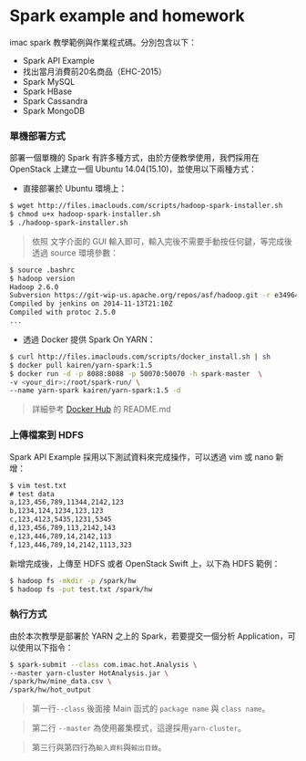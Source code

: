 # Spark example and homework
imac spark 教學範例與作業程式碼。分別包含以下：
* Spark API Example
* 找出當月消費前20名商品（EHC-2015）
* Spark MySQL 
* Spark HBase 
* Spark Cassandra 
* Spark MongoDB 

### 單機部署方式
部署一個單機的 Spark 有許多種方式，由於方便教學使用，我們採用在 OpenStack 上建立一個 Ubuntu 14.04(15.10)，並使用以下兩種方式：
* 直接部署於 Ubuntu 環境上：
```sh
$ wget http://files.imaclouds.com/scripts/hadoop-spark-installer.sh
$ chmod u+x hadoop-spark-installer.sh
$ ./hadoop-spark-installer.sh
```
> 依照 文字介面的 GUI 輸入即可，輸入完後不需要手動按任何鍵，等完成後透過 source 環境參數：
```sh
$ source .bashrc
$ hadoop version
Hadoop 2.6.0
Subversion https://git-wip-us.apache.org/repos/asf/hadoop.git -r e3496499ecb8d220fba99dc5ed4c99c8f9e33bb1
Compiled by jenkins on 2014-11-13T21:10Z
Compiled with protoc 2.5.0
...
```

* 透過 Docker 提供 Spark On YARN：
```sh
$ curl http://files.imaclouds.com/scripts/docker_install.sh | sh
$ docker pull kairen/yarn-spark:1.5
$ docker run -d -p 8088:8088 -p 50070:50070 -h spark-master  \
-v <your_dir>:/root/spark-run/ \
--name yarn-spark kairen/yarn-spark:1.5 -d
```
> 詳細參考 [Docker Hub](https://hub.docker.com/r/kairen/yarn-spark/) 的 README.md

### 上傳檔案到 HDFS
Spark API Example 採用以下測試資料來完成操作，可以透過 vim 或 nano 新增：
```txt
$ vim test.txt
# test data
a,123,456,789,11344,2142,123
b,1234,124,1234,123,123
c,123,4123,5435,1231,5345
d,123,456,789,113,2142,143
e,123,446,789,14,2142,113
f,123,446,789,14,2142,1113,323
```
新增完成後，上傳至 HDFS 或者 OpenStack Swift 上，以下為 HDFS 範例：
```sh
$ hadoop fs -mkdir -p /spark/hw
$ hadoop fs -put test.txt /spark/hw
```

### 執行方式
由於本次教學是部署於 YARN 之上的 Spark，若要提交一個分析 Application，可以使用以下指令：
```sh
$ spark-submit --class com.imac.hot.Analysis \
--master yarn-cluster HotAnalysis.jar \
/spark/hw/mine_data.csv \
/spark/hw/hot_output
```
> 第一行```--class``` 後面接 Main 函式的 ```package name``` 與 ```class name```。

> 第二行 ```--master``` 為使用叢集模式，這邊採用```yarn-cluster```。

> 第三行與第四行為```輸入資料```與```輸出目錄```。
